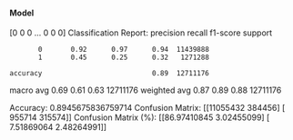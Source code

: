 #### Model
[0 0 0 ... 0 0 0]
Classification Report:
              precision    recall  f1-score   support

           0       0.92      0.97      0.94  11439888
           1       0.45      0.25      0.32   1271288

    accuracy                           0.89  12711176
   macro avg       0.69      0.61      0.63  12711176
weighted avg       0.87      0.89      0.88  12711176

Accuracy: 0.8945675836759714
Confusion Matrix:
[[11055432   384456]
 [  955714   315574]]
Confusion Matrix (%):
[[86.97410845  3.02455099]
 [ 7.51869064  2.48264991]]
